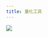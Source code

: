 ```yaml
---
title: 量化工具
---
```


<img src="https://raw.githubusercontent.com/leeleilei/leeleilei.github.io/master/_drafts/source/static/images/Snipaste_2020-03-12_15-43-38.png" />
